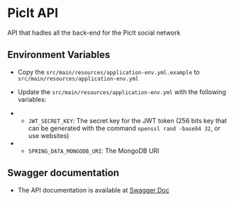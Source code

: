# PicIt API

API that hadles all the back-end for the PicIt social network

## Environment Variables

- Copy the `src/main/resources/application-env.yml.example` to `src/main/resources/application-env.yml`


- Update the `src/main/resources/application-env.yml` with the following variables:

- - `JWT_SECRET_KEY`: The secret key for the JWT token (256 bits key that can be generated with the command `openssl rand -base64 32`, or use websites)
- - `SPRING_DATA_MONGODB_URI`: The MongoDB URI

## Swagger documentation

- The API documentation is available at [Swagger Doc](http://localhost:8081/swagger-ui/index.html)
